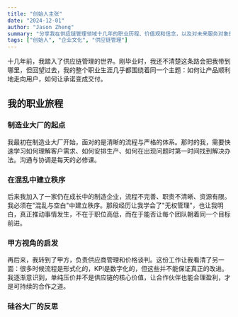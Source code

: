 ```yaml
---
title: "创始人主张"
date: "2024-12-01"
author: "Jason Zheng"
summary: "分享我在供应链管理领域十几年的职业历程、价值观和信念，以及对未来服务对象的思考。"
tags: ["创始人", "企业文化", "供应链管理"]
---
```


十几年前，我踏入了供应链管理的世界。刚毕业时，我还不清楚这条路会把我带到哪里，但回望过去，我的整个职业生涯几乎都围绕着同一个主题：如何让产品顺利地走向用户，如何让承诺变成交付。

## 我的职业旅程

### 制造业大厂的起点

我最初在制造业大厂开始，面对的是清晰的流程与严格的体系。那时的我，需要快速学习如何理解客户需求、如何安排生产、如何在出现问题时第一时间找到解决办法。沟通与协调是每天的必修课。

### 在混乱中建立秩序

后来我加入了一家仍在成长中的制造企业，流程不完善、职责不清晰、资源有限。我必须在"混乱与空白"中建立秩序。那段经历让我学会了"无权管理"，也让我明白，真正推动事情发生，不在于职位高低，而在于能否让每个团队朝着同一个目标前进。

### 甲方视角的启发

再后来，我转到了甲方，负责供应商管理和价格谈判。这份工作让我看清了另一面：很多时候流程是形式化的，KPI是数字化的，但这些并不能保证真正的改进。我逐渐意识到，单纯压价并不是供应链的核心价值，让合作伙伴也能合理盈利，才是可持续的合作之道。

### 硅谷大厂的反思

过去六年，我在硅谷大厂深耕。在前两三年，我全力以赴，主动承担项目、以结果为导向，不计辛苦，常常熬夜做报告，只为让供应链节奏真正稳定下来。那是一段让我感到最有成就感的时期——我知道自己确实帮助团队和供应商解决了实际问题。

但随着团队不断扩张，我看到了一些让我痛苦的现象：人力过度堆叠、流程臃肿、内耗严重、为了"证明价值"而制造额外工作。很多时候，事情的重点不再是解决问题，而是展示存在感。我不愿意拿着公司的资源，去做对公司真正无益的事。这让我重新思考：我到底要成为什么样的供应链人？

## 我坚持的价值观

一路走来，我逐渐形成了自己的信念：

### 🎯 诚信第一
用公司和合作伙伴的资源，必须做对他们真正有益的事。

### 📊 以结果说话
报告和数据是工具，不是目的。最终交付是否达成，才是检验标准。

### ⚡ 少人高效
人力不是越多越好，过度堆叠只会带来低效和内耗。

### 🤝 供应商共赢
可持续的合作，建立在合理盈利与相互尊重之上。

### ❤️ 用心交付
每一次客户的信任，都必须认真对待，不能敷衍。

## 我的核心竞争力

我能在不完美的环境中也把事情做成：

### ✅ 跨界能力
- 在流程不全、人手不足、职责模糊的情况下，我能识别关键空白、拉齐资源，推动结果落地
- 我既懂制造端的语言，也懂甲方的逻辑，能在两端之间搭建桥梁

### 📈 系统思维
- 我关注"结构性的降本"和"流程效率提升"，而不是单纯的数字压价
- 我强调实用、可复用的方法论，而不是表面化的口号

### 🌍 实战经验
- 制造业大厂：清晰流程下的高效执行
- 成长型企业：从混乱中建立秩序
- 甲方视角：理解客户的真正需求
- 硅谷大厂：国际化视野和最佳实践

## 我想要服务的人

未来，我希望将这些经验与信念，带给那些正在成长中的公司。特别是AI硬件、机器人、以及新兴科技产品的团队。

这些团队往往资源有限，却要面对复杂的制造与供应链挑战。他们需要的不是冗余的组织架构，而是一套"最小可行的供应链体系"，能够支撑他们从0到1，再到量产。

我愿意和这些团队站在一起，用最务实的方法，帮助他们解决真正的核心问题。

## 最后的话

十几年的供应链经历让我明白：**能做 ≠ 有价值**。只有当你带来独特的视角、真心的投入、可验证的结果时，你才真正被需要。

这份工作于我而言，不只是职业，更是一种承诺。

**这是我的主张。**

---

*如果您的团队正面临供应链挑战，欢迎[联系我们](/contact)深入交流。*